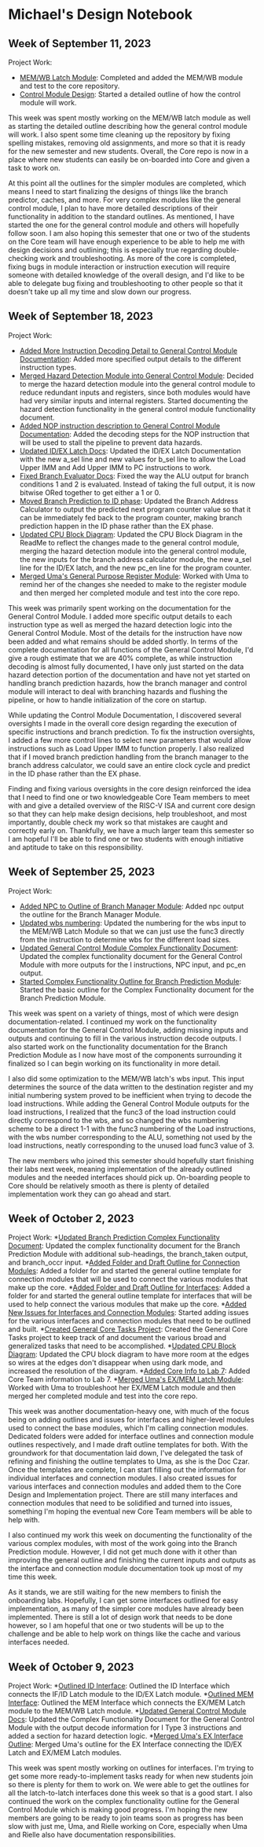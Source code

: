 # Michael's Design Notebook

## Week of September 11, 2023

Project Work:
* [MEM/WB Latch Module](https://github.com/NYU-Processor-Design/nyu-core/pull/49): Completed and added the MEM/WB module and test to the core repository.
* [Control Module Design](https://github.com/NYU-Processor-Design/nyu-core/actions/runs/6114327406): Started a detailed outline of how the control module will work.
  
This week was spent mostly working on the MEM/WB latch module as well as starting the detailed outline describing how the general control module will work. I also spent some time cleaning up the repository by fixing spelling mistakes, removing old assignments, and more so that it is ready for the new semester and new students. Overall, the Core repo is now in a place where new students can easily be on-boarded into Core and given a task to work on.

At this point all the outlines for the simpler modules are completed, which means I need to start finalizing the designs of things like the branch predictor, caches, and more. For very complex modules like the general control module, I plan to have more detailed descriptions of their functionality in addition to the standard outlines. As mentioned, I have started the one for the general control module and others will hopefully follow soon. I am also hoping this semester that one or two of the students on the Core team will have enough experience to be able to help me with design decisions and outlining; this is especially true regarding double-checking work and troubleshooting. As more of the core is completed, fixing bugs in module interaction or instruction execution will require someone with detailed knowledge of the overall design, and I'd like to be able to delegate bug fixing and troubleshooting to other people so that it doesn't take up all my time and slow down our progress.

## Week of September 18, 2023

Project Work:
* [Added More Instruction Decoding Detail to General Control Module Documentation](https://github.com/NYU-Processor-Design/nyu-core/commit/210827f956ca855883031ee3402a26ae4708033e): Added more specified output details to the different instruction types.
* [Merged Hazard Detection Module into General Control Module](https://github.com/NYU-Processor-Design/nyu-core/commit/4e8ccf7310ae49454d8b36c4377737d8aab21523): Decided to merge the hazard detection module into the general control module to reduce redundant inputs and registers, since both modules would have had very similar inputs and internal registers. Started documenting the hazard detection functionality in the general control module functionality document.
* [Added NOP instruction description to General Control Module Documentation](https://github.com/NYU-Processor-Design/nyu-core/commit/bce8dd3e52b0774d6eb3f71852de27794c9c350d): Added the decoding steps for the NOP instruction that will be used to stall the pipeline to prevent data hazards.
* [Updated ID/EX Latch Docs](https://github.com/NYU-Processor-Design/nyu-core/commit/1c681230fc072e42237b54ab1ce0131fedf96714): Updated the ID/EX Latch Documentation with the new a_sel line and new values for b_sel line to allow the Load Upper IMM and Add Upper IMM to PC instructions to work.
* [Fixed Branch Evaluator Docs](https://github.com/NYU-Processor-Design/nyu-core/commit/7443972dffcd0d2548776b7edbf27b8c1a1f37e5): Fixed the way the ALU output for branch conditions 1 and 2 is evaluated. Instead of taking the full output, it is now bitwise ORed together to get either a 1 or 0.
* [Moved Branch Prediction to ID phase](https://github.com/NYU-Processor-Design/nyu-core/commit/c24b757b02da6a75e164b53b0e338213eb02f5fc): Updated the Branch Address Calculator to output the predicted next program counter value so that it can be immediately fed back to the program counter, making branch prediction happen in the ID phase rather than the EX phase.
* [Updated CPU Block Diagram](https://github.com/NYU-Processor-Design/nyu-core/commit/c09d756adda8aac37d928cf1a273eb772b7df26f): Updated the CPU Block Diagram in the ReadMe to reflect the changes made to the general control module, merging the hazard detection module into the general control module, the new inputs for the branch address calculator module, the new a_sel line for the ID/EX latch, and the new pc_en line for the program counter.
* [Merged Uma's General Purpose Register Module](https://github.com/NYU-Processor-Design/nyu-core/pull/51): Worked with Uma to remind her of the changes she needed to make to the register module and then merged her completed module and test into the core repo.

This week was primarily spent working on the documentation for the General Control Module. I added more specific output details to each instruction type as well as merged the hazard detection logic into the General Control Module. Most of the details for the instruction have now been added and what remains should be added shortly. In terms of the complete documentation for all functions of the General Control Module, I'd give a rough estimate that we are 40% complete, as while instruction decoding is almost fully documented, I have only just started on the data hazard detection portion of the documentation and have not yet started on handling branch prediction hazards, how the branch manager and control module will interact to deal with branching hazards and flushing the pipeline, or how to handle initialization of the core on startup.

While updating the Control Module Documentation, I discovered several oversights I made in the overall core design regarding the execution of specific instructions and branch prediction. To fix the instruction oversights, I added a few more control lines to select new parameters that would allow instructions such as Load Upper IMM to function properly. I also realized that if I moved branch prediction handling from the branch manager to the branch address calculator, we could save an entire clock cycle and predict in the ID phase rather than the EX phase.

Finding and fixing various oversights in the core design reinforced the idea that I need to find one or two knowledgeable Core Team members to meet with and give a detailed overview of the RISC-V ISA and current core design so that they can help make design decisions, help troubleshoot, and most importantly, double check my work so that mistakes are caught and correctly early on. Thankfully, we have a much larger team this semester so I am hopeful I'll be able to find one or two students with enough initiative and aptitude to take on this responsibility.

## Week of September 25, 2023

Project Work:
* [Added NPC to Outline of Branch Manager Module](https://github.com/NYU-Processor-Design/nyu-core/commit/206c04fbb02cfed3a17b0fa593118dc4f3337808): Added npc output the outline for the Branch Manager Module.
* [Updated wbs numbering](https://github.com/NYU-Processor-Design/nyu-core/commit/60bbc415a163fbafc49267efe5393c17ea06f409): Updated the numbering for the wbs input to the MEM/WB Latch Module so that we can just use the func3 directly from the instruction to determine wbs for the different load sizes.
* [Updated General Control Module Complex Functionality Document](https://github.com/NYU-Processor-Design/nyu-core/commit/ca0599d3d4bd9e80b6fcb318fa7281c9ff4da2fc): Updated the complex functionality document for the General Control Module with more outputs for the I instructions, NPC input, and pc_en output.
* [Started Complex Functionality Outline for Branch Prediction Module](https://github.com/NYU-Processor-Design/nyu-core/commit/69236c1b072599031cd8495b9cc3a82ba3971fb7): Started the basic outline for the Complex Functionality document for the Branch Prediction Module.

This week was spent on a variety of things, most of which were design documentation-related. I continued my work on the functionality documentation for the General Control Module, adding missing inputs and outputs and continuing to fill in the various instruction decode outputs. I also started work on the functionality documentation for the Branch Prediction Module as I now have most of the components surrounding it finalized so I can begin working on its functionality in more detail. 

I also did some optimization to the MEM/WB latch's wbs input. This input determines the source of the data written to the destination register and my initial numbering system proved to be inefficient when trying to decode the load instructions. While adding the General Control Module outputs for the load instructions, I realized that the func3 of the load instruction could directly correspond to the wbs, and so changed the wbs numbering scheme to be a direct 1-1 with the func3 numbering of the Load instructions, with the wbs number corresponding to the ALU, something not used by the load instructions, neatly corresponding to the unused load func3 value of 3.

The new members who joined this semester should hopefully start finishing their labs next week, meaning implementation of the already outlined modules and the needed interfaces should pick up. On-boarding people to Core should be relatively smooth as there is plenty of detailed implementation work they can go ahead and start.

## Week of October 2, 2023

Project Work:
*[Updated Branch Prediction Complex Functionality Document](https://github.com/NYU-Processor-Design/nyu-core/pull/55): Updated the complex functionality document for the Branch Prediction Module with additional sub-headings, the branch_taken output, and branch_occr input.
*[Added Folder and Draft Outline for Connection Modules](https://github.com/NYU-Processor-Design/nyu-core/actions/runs/6422913955): Added a folder for and started the general outline template for connection modules that will be used to connect the various modules that make up the core.
*[Added Folder and Draft Outline for Interfaces](https://github.com/NYU-Processor-Design/nyu-core/actions/runs/6422608689): Added a folder for and started the general outline template for interfaces that will be used to help connect the various modules that make up the core.
*[Added New Issues for Interfaces and Connection Modules](https://github.com/NYU-Processor-Design/nyu-core/issues): Started adding issues for the various interfaces and connection modules that need to be outlined and built.
*[Created General Core Tasks Project](https://github.com/orgs/NYU-Processor-Design/projects/7): Created the General Core Tasks project to keep track of and document the various broad and generalized tasks that need to be accomplished.
*[Updated CPU Block Diagram](https://github.com/NYU-Processor-Design/nyu-core/actions/runs/6423458944): Updated the CPU block diagram to have more room at the edges so wires at the edges don't disappear when using dark mode, and increased the resolution of the diagram.
*[Added Core Info to Lab 7](https://github.com/NYU-Processor-Design/nyu-processor-design.github.io/commit/0ccb3da1afc759244c9b01bf0e3a871d25b0c5e7): Added Core Team information to Lab 7.
*[Merged Uma's EX/MEM Latch Module](https://github.com/NYU-Processor-Design/nyu-core/actions/runs/6426252161): Worked with Uma to troubleshoot her EX/MEM Latch module and then merged her completed module and test into the core repo.

This week was another documentation-heavy one, with much of the focus being on adding outlines and issues for interfaces and higher-level modules used to connect the base modules, which I'm calling connection modules. Dedicated folders were added for interface outlines and connection module outlines respectively, and I made draft outline templates for both. With the groundwork for that documentation laid down, I've delegated the task of refining and finishing the outline templates to Uma, as she is the Doc Czar. Once the templates are complete, I can start filling out the information for individual interfaces and connection modules. I also created issues for various interfaces and connection modules and added them to the Core Design and Implementation project. There are still many interfaces and connection modules that need to be solidified and turned into issues, something I'm hoping the eventual new Core Team members will be able to help with.

I also continued my work this week on documenting the functionality of the various complex modules, with most of the work going into the Branch Prediction module. However, I did not get much done with it other than improving the general outline and finishing the current inputs and outputs as the interface and connection module documentation took up most of my time this week.

As it stands, we are still waiting for the new members to finish the onboarding labs. Hopefully, I can get some interfaces outlined for easy implementation, as many of the simpler core modules have already been implemented. There is still a lot of design work that needs to be done however, so I am hopeful that one or two students will be up to the challenge and be able to help work on things like the cache and various interfaces needed.

## Week of October 9, 2023

Project Work:
*[Outlined ID Interface](https://github.com/NYU-Processor-Design/nyu-core/pull/84): Outlined the ID Interface which connects the IF/ID Latch module to the ID/EX Latch module.
*[Outlined MEM Interface](https://github.com/NYU-Processor-Design/nyu-core/pull/87): Outlined the MEM Interface which connects the EX/MEM Latch module to the MEM/WB Latch module.
*[Updated General Control Module Docs](https://github.com/NYU-Processor-Design/nyu-core/pull/86): Updated the Complex Functionality Document for the General Control Module with the output decode information for I Type 3 instructions and added a section for hazard detection logic.
*[Merged Uma's EX Interface Outline](https://github.com/NYU-Processor-Design/nyu-core/pull/85): Merged Uma's outline for the EX Interface connecting the ID/EX Latch and EX/MEM Latch modules.

This week was spent mostly working on outlines for interfaces. I'm trying to get some more ready-to-implement tasks ready for when new students join so there is plenty for them to work on. We were able to get the outlines for all the latch-to-latch interfaces done this week so that is a good start. I also continued the work on the complex functionality outline for the General Control Module which is making good progress. I'm hoping the new members are going to be ready to join teams soon as progress has been slow with just me, Uma, and Rielle working on Core, especially when Uma and Rielle also have documentation responsibilities.


